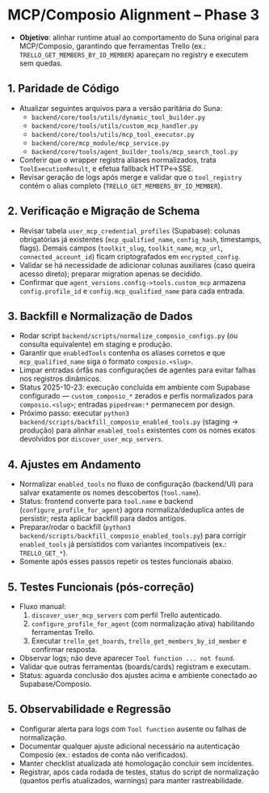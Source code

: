 # MCP/Composio Alignment – Phase 3

- **Objetivo**: alinhar runtime atual ao comportamento do Suna original para MCP/Composio, garantindo que ferramentas Trello (ex.: `TRELLO_GET_MEMBERS_BY_ID_MEMBER`) apareçam no registry e executem sem quedas.

## 1. Paridade de Código
- Atualizar seguintes arquivos para a versão paritária do Suna:
  - `backend/core/tools/utils/dynamic_tool_builder.py`
  - `backend/core/tools/utils/custom_mcp_handler.py`
  - `backend/core/tools/utils/mcp_tool_executor.py`
  - `backend/core/mcp_module/mcp_service.py`
  - `backend/core/tools/agent_builder_tools/mcp_search_tool.py`
- Conferir que o wrapper registra aliases normalizados, trata `ToolExecutionResult`, e efetua fallback HTTP↔SSE.
- Revisar geração de logs após merge e validar que o `tool_registry` contém o alias completo (`TRELLO_GET_MEMBERS_BY_ID_MEMBER`).

## 2. Verificação e Migração de Schema
- Revisar tabela `user_mcp_credential_profiles` (Supabase): colunas obrigatórias já existentes (`mcp_qualified_name`, `config_hash`, timestamps, flags). Demais campos (`toolkit_slug`, `toolkit_name`, `mcp_url`, `connected_account_id`) ficam criptografados em `encrypted_config`.
- Validar se há necessidade de adicionar colunas auxiliares (caso queira acesso direto); preparar migration apenas se decidido.
- Confirmar que `agent_versions.config->tools.custom_mcp` armazena `config.profile_id` e `config.mcp_qualified_name` para cada entrada.

## 3. Backfill e Normalização de Dados
- Rodar script `backend/scripts/normalize_composio_configs.py` (ou consulta equivalente) em staging e produção.
- Garantir que `enabledTools` contenha os aliases corretos e que `mcp_qualified_name` siga o formato `composio.<slug>`.
- Limpar entradas órfãs nas configurações de agentes para evitar falhas nos registros dinâmicos.
- Status 2025-10-23: execução concluída em ambiente com Supabase configurado — `custom_composio_*` zerados e perfis normalizados para `composio.<slug>`; entradas `pipedream:*` permanecem por design.
- Próximo passo: executar `python3 backend/scripts/backfill_composio_enabled_tools.py` (staging → produção) para alinhar `enabled_tools` existentes com os nomes exatos devolvidos por `discover_user_mcp_servers`.

## 4. Ajustes em Andamento
- Normalizar `enabled_tools` no fluxo de configuração (backend/UI) para salvar exatamente os nomes descobertos (`tool.name`).
- Status: frontend converte para `tool.name` e backend (`configure_profile_for_agent`) agora normaliza/deduplica antes de persistir; resta aplicar backfill para dados antigos.
- Preparar/rodar o backfill (`python3 backend/scripts/backfill_composio_enabled_tools.py`) para corrigir `enabled_tools` já persistidos com variantes incompatíveis (ex.: `TRELLO_GET_*`).
- Somente após esses passos repetir os testes funcionais abaixo.

## 5. Testes Funcionais (pós-correção)
- Fluxo manual:
  1. `discover_user_mcp_servers` com perfil Trello autenticado.
  2. `configure_profile_for_agent` (com normalização ativa) habilitando ferramentas Trello.
  3. Executar `trello_get_boards`, `trello_get_members_by_id_member` e confirmar resposta.
- Observar logs; não deve aparecer `Tool function ... not found`.
- Validar que outras ferramentas (boards/cards) registram e executam.
- Status: aguarda conclusão dos ajustes acima e ambiente conectado ao Supabase/Composio.

## 5. Observabilidade e Regressão
- Configurar alerta para logs com `Tool function` ausente ou falhas de normalização.
- Documentar qualquer ajuste adicional necessário na autenticação Composio (ex.: estados de conta não verificados).
- Manter checklist atualizada até homologação concluir sem incidentes.
- Registrar, após cada rodada de testes, status do script de normalização (quantos perfis atualizados, warnings) para manter rastreabilidade.

